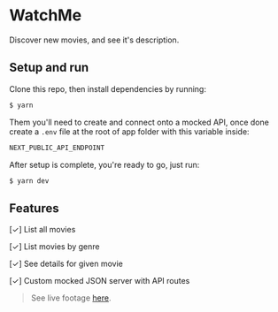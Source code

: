 # **WatchMe**
Discover new movies, and see it's description.

## Setup and run
Clone this repo, then install dependencies by running:
```bash
$ yarn
```
Them you'll need to create and connect onto a mocked API, once done create a ` .env ` file at the root of app folder with this variable inside:
```js
NEXT_PUBLIC_API_ENDPOINT
```
After setup is complete, you're ready to go, just run:
```bash
$ yarn dev
```

## Features

[✓] List all movies

[✓] List movies by genre

[✓] See details for given movie

[✓] Custom mocked JSON server with API routes

> See live footage [here](#).
